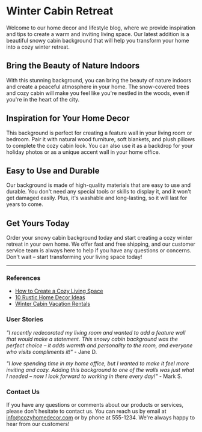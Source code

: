 <!--font:Poppins-->

# Winter Cabin Retreat

Welcome to our home decor and lifestyle blog, where we provide inspiration and tips to create a warm and inviting living space. Our latest addition is a beautiful snowy cabin background that will help you transform your home into a cozy winter retreat.

## Bring the Beauty of Nature Indoors

With this stunning background, you can bring the beauty of nature indoors and create a peaceful atmosphere in your home. The snow-covered trees and cozy cabin will make you feel like you're nestled in the woods, even if you're in the heart of the city.

## Inspiration for Your Home Decor

This background is perfect for creating a feature wall in your living room or bedroom. Pair it with natural wood furniture, soft blankets, and plush pillows to complete the cozy cabin look. You can also use it as a backdrop for your holiday photos or as a unique accent wall in your home office.

## Easy to Use and Durable

Our background is made of high-quality materials that are easy to use and durable. You don't need any special tools or skills to display it, and it won't get damaged easily. Plus, it's washable and long-lasting, so it will last for years to come.

## Get Yours Today

Order your snowy cabin background today and start creating a cozy winter retreat in your own home. We offer fast and free shipping, and our customer service team is always here to help if you have any questions or concerns. Don't wait – start transforming your living space today!

---

### References

-   [How to Create a Cozy Living Space](#)
-   [10 Rustic Home Decor Ideas](#)
-   [Winter Cabin Vacation Rentals](#)

### User Stories

_"I recently redecorated my living room and wanted to add a feature wall that would make a statement. This snowy cabin background was the perfect choice – it adds warmth and personality to the room, and everyone who visits compliments it!"_ - Jane D.

_"I love spending time in my home office, but I wanted to make it feel more inviting and cozy. Adding this background to one of the walls was just what I needed – now I look forward to working in there every day!"_ - Mark S.

### Contact Us

If you have any questions or comments about our products or services, please don't hesitate to contact us. You can reach us by email at info@cozyhomedecor.com or by phone at 555-1234. We're always happy to hear from our customers!

<!--

Write me content for website with wallpaper which alt text is:

"A cozy winter cabin surrounded by snow-covered trees for a home decor or lifestyle blog"

The name/title of the page should not be 1:1 copy of the alt text but rather a real content of the website which is using this wallpaper.

- Use markdown format
- Start with heading
- Heading should be short and concise
- The content should look like a real website
- The website should not be about the wallpaper, wallpaper is just a related background
- Heading should be contain work "wallpaper" or "background"
- Include real sections like references, contact, user stories, etc. use things relevant to the page purpose.
- Feel free to use structure like headings, bullets, numbering, blockquotes, paragraphs, horizontal lines, etc.
- You can use formatting like bold or _italic_
- You can include UTF-8 emojis
- Links should be only #hash anchors (and you can refer to the document itself)
- Do not include images


---


# Cozy Winter Cabin Wallpaper for Your Home Decor Blog

Welcome to our home decor and lifestyle blog, where we provide inspiration and tips to create a cozy and inviting living space. Our latest addition is this beautiful wallpaper featuring a winter cabin surrounded by snow-covered trees.

## Bring the Outdoors In

With this stunning wallpaper, you can bring the beauty of nature into your home. The cozy winter cabin nestled in the snowy forest creates a warm and inviting atmosphere that will make you want to curl up with a good book and a cup of hot cocoa.

## Inspiration for Your Home Decor

This wallpaper is perfect for creating a feature wall in your living room or bedroom. Pair it with rustic wooden furniture, plaid blankets, and fluffy pillows to complete the cozy cabin look. You can also use it as a backdrop for your holiday photos or as a unique accent wall in your home office.

## Easy to Install

Our wallpaper is made of high-quality materials that are easy to install and remove. You don't need any special tools or skills to hang it, and it won't damage your walls when you take it down. Plus, it's washable and durable, so it will last for years to come.

## Get Yours Today

Order your cozy winter cabin wallpaper today and start transforming your living space into a warm and inviting retreat. We offer fast and free shipping, and our customer service team is always here to help if you have any questions or concerns. Don't wait – start creating your dream home today!

---

### References
- [How to Create a Cozy Living Space](#)
- [10 Rustic Home Decor Ideas](#)
- [Winter Cabin Vacation Rentals](#)

### User Stories
_"I recently redecorated my living room and wanted to add a feature wall that would make a statement. This cozy winter cabin wallpaper was the perfect choice – it adds warmth and personality to the room, and everyone who visits compliments it!"_ - Jane D.

_"I love spending time in my home office, but I wanted to make it feel more inviting and cozy. Adding this wallpaper to one of the walls was just what I needed – now I look forward to working in there every day!"_ - Mark S.

### Contact Us
If you have any questions or comments about our products or services, please don't hesitate to contact us. You can reach us by email at info@cozyhomedecor.com or by phone at 555-1234. We're always happy to hear from our customers!


---


Heading should not include word "wallpaper". The website should not be about the wallpaper itself, wallpaper is just a related background, rewrite whole content.


---


# Create a Cozy Winter Retreat with Our Snowy Cabin Wallpaper

Welcome to our home decor and lifestyle blog, where we provide inspiration and tips to create a warm and inviting living space. Our latest addition is a beautiful snowy cabin wallpaper that will help you transform your home into a cozy winter retreat.

## Bring the Beauty of Nature Indoors

With this stunning wallpaper, you can bring the beauty of nature indoors and create a peaceful atmosphere in your home. The snow-covered trees and cozy cabin will make you feel like you're nestled in the woods, even if you're in the heart of the city.

## Inspiration for Your Home Decor

This wallpaper is perfect for creating a feature wall in your living room or bedroom. Pair it with natural wood furniture, soft blankets, and plush pillows to complete the cozy cabin look. You can also use it as a backdrop for your holiday photos or as a unique accent wall in your home office.

## Easy to Install and Durable

Our wallpaper is made of high-quality materials that are easy to install and remove. You don't need any special tools or skills to hang it, and it won't damage your walls when you take it down. Plus, it's washable and durable, so it will last for years to come.

## Get Yours Today

Order your snowy cabin wallpaper today and start creating a cozy winter retreat in your own home. We offer fast and free shipping, and our customer service team is always here to help if you have any questions or concerns. Don't wait – start transforming your living space today!

---

### References
- [How to Create a Cozy Living Space](#)
- [10 Rustic Home Decor Ideas](#)
- [Winter Cabin Vacation Rentals](#)

### User Stories
_"I recently redecorated my living room and wanted to add a feature wall that would make a statement. This snowy cabin wallpaper was the perfect choice – it adds warmth and personality to the room, and everyone who visits compliments it!"_ - Jane D.

_"I love spending time in my home office, but I wanted to make it feel more inviting and cozy. Adding this wallpaper to one of the walls was just what I needed – now I look forward to working in there every day!"_ - Mark S.

### Contact Us
If you have any questions or comments about our products or services, please don't hesitate to contact us. You can reach us by email at info@cozyhomedecor.com or by phone at 555-1234. We're always happy to hear from our customers!


---


Heading should not include word "wallpaper". The website should not be about the wallpaper itself, wallpaper is just a related background, rewrite whole content.


---


# Create a Cozy Winter Retreat with Our Snowy Cabin Background

Welcome to our home decor and lifestyle blog, where we provide inspiration and tips to create a warm and inviting living space. Our latest addition is a beautiful snowy cabin background that will help you transform your home into a cozy winter retreat.

## Bring the Beauty of Nature Indoors

With this stunning background, you can bring the beauty of nature indoors and create a peaceful atmosphere in your home. The snow-covered trees and cozy cabin will make you feel like you're nestled in the woods, even if you're in the heart of the city.

## Inspiration for Your Home Decor

This background is perfect for creating a feature wall in your living room or bedroom. Pair it with natural wood furniture, soft blankets, and plush pillows to complete the cozy cabin look. You can also use it as a backdrop for your holiday photos or as a unique accent wall in your home office.

## Easy to Use and Durable

Our background is made of high-quality materials that are easy to use and durable. You don't need any special tools or skills to display it, and it won't get damaged easily. Plus, it's washable and long-lasting, so it will last for years to come.

## Get Yours Today

Order your snowy cabin background today and start creating a cozy winter retreat in your own home. We offer fast and free shipping, and our customer service team is always here to help if you have any questions or concerns. Don't wait – start transforming your living space today!

---

### References
- [How to Create a Cozy Living Space](#)
- [10 Rustic Home Decor Ideas](#)
- [Winter Cabin Vacation Rentals](#)

### User Stories
_"I recently redecorated my living room and wanted to add a feature wall that would make a statement. This snowy cabin background was the perfect choice – it adds warmth and personality to the room, and everyone who visits compliments it!"_ - Jane D.

_"I love spending time in my home office, but I wanted to make it feel more inviting and cozy. Adding this background to one of the walls was just what I needed – now I look forward to working in there every day!"_ - Mark S.

### Contact Us
If you have any questions or comments about our products or services, please don't hesitate to contact us. You can reach us by email at info@cozyhomedecor.com or by phone at 555-1234. We're always happy to hear from our customers!


---


Write me a Google font which is best fitting for the website.

Pick from the list:
- Lato
- Open Sans
- Raleway
- Inter
- Cinzel
- Barlow Condensed
- Dancing Script
- Cabin
- Montserrat
- Exo 2
- Barlow Condensed
- Orbitron
- Futura
- IBM Plex Sans
- Cormorant Garamond
- Great Vibes
- Alegreya
- Lobster
- Playfair Display
- Poppins
- Roboto
- Cinzel Decorative


Write just the font name nothing else.


---


Poppins

-->

